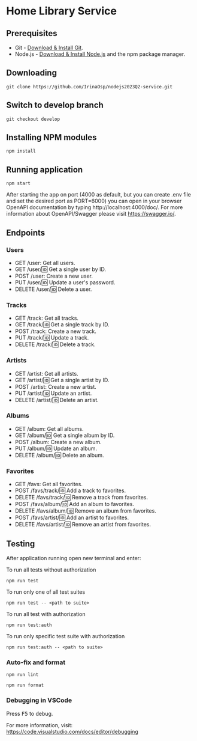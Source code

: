 # Home Library Service

## Prerequisites

- Git - [Download & Install Git](https://git-scm.com/downloads).
- Node.js - [Download & Install Node.js](https://nodejs.org/en/download/) and the npm package manager.

## Downloading

```
git clone https://github.com/IrinaOsp/nodejs2023Q2-service.git
```

## Switch to develop branch

```
git checkout develop
```

## Installing NPM modules

```
npm install
```

## Running application

```
npm start
```

After starting the app on port (4000 as default, but you can create .env file and set the desired port as PORT=6000) you can open
in your browser OpenAPI documentation by typing http://localhost:4000/doc/.
For more information about OpenAPI/Swagger please visit https://swagger.io/.

## Endpoints

### Users

- GET /user: Get all users.
- GET /user/:id: Get a single user by ID.
- POST /user: Create a new user.
- PUT /user/:id: Update a user's password.
- DELETE /user/:id: Delete a user.

### Tracks

- GET /track: Get all tracks.
- GET /track/:id: Get a single track by ID.
- POST /track: Create a new track.
- PUT /track/:id: Update a track.
- DELETE /track/:id: Delete a track.

### Artists

- GET /artist: Get all artists.
- GET /artist/:id: Get a single artist by ID.
- POST /artist: Create a new artist.
- PUT /artist/:id: Update an artist.
- DELETE /artist/:id: Delete an artist.

### Albums

- GET /album: Get all albums.
- GET /album/:id: Get a single album by ID.
- POST /album: Create a new album.
- PUT /album/:id: Update an album.
- DELETE /album/:id: Delete an album.

### Favorites

- GET /favs: Get all favorites.
- POST /favs/track/:id: Add a track to favorites.
- DELETE /favs/track/:id: Remove a track from favorites.
- POST /favs/album/:id: Add an album to favorites.
- DELETE /favs/album/:id: Remove an album from favorites.
- POST /favs/artist/:id: Add an artist to favorites.
- DELETE /favs/artist/:id: Remove an artist from favorites.

## Testing

After application running open new terminal and enter:

To run all tests without authorization

```
npm run test
```

To run only one of all test suites

```
npm run test -- <path to suite>
```

To run all test with authorization

```
npm run test:auth
```

To run only specific test suite with authorization

```
npm run test:auth -- <path to suite>
```

### Auto-fix and format

```
npm run lint
```

```
npm run format
```

### Debugging in VSCode

Press <kbd>F5</kbd> to debug.

For more information, visit: https://code.visualstudio.com/docs/editor/debugging

